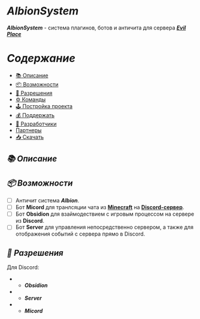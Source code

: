 # ***AlbionSystem***

***AlbionSystem*** - система плагинов, ботов и античита для сервера ***[Evil Place](https://evilplace.fun)***
 
# ***Содержание*** 
* [📚 Описание]()
* [📦 Возможности]()
* [🔐 Разрешения]()
* [⚙ Команды]()
* [🕹️ Постройка проекта]()
* [💰 Поддержать]()
* [👥 Разработчики]()
* [Партнеры]()
* [📥 Скачать]()

## ***📚 Описание***

## ***📦 Возможности***
- [ ] Античит система ***Albion***.
- [ ] Бот **Micord** для транлсяции чата из **[Minecraft]()** на **[Discord-сервер]()**.
- [ ] Бот **Obsidion** для взаймодествием с игровым процессом на сервере из **Discord**.
- [ ] Бот **Server** для управления непосредственно сервером, а также для отображения событий с сервера прямо в Discord.

## ***🔐 Разрешения***
Для Discord:
- - ***Obsidion***
- - ***Server***
- - ***Micord***
